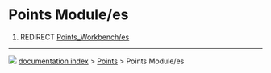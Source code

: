 # Points Module/es
1.  REDIRECT [Points_Workbench/es](Points_Workbench/es.md)



---
![](images/Button_right.svg) [documentation index](../README.md) > [Points](Points_Workbench.md) > Points Module/es
